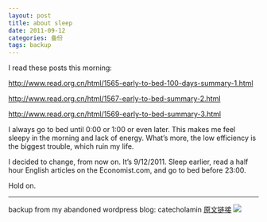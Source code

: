 ```yaml
---
layout: post
title: about sleep
date: 2011-09-12
categories: 备份
tags: backup
---
```


I read these posts this morning:

http://www.read.org.cn/html/1565-early-to-bed-100-days-summary-1.html

http://www.read.org.cn/html/1567-early-to-bed-summary-2.html

http://www.read.org.cn/html/1569-early-to-bed-summary-3.html

 
I always go to bed until 0:00 or 1:00 or even later. This makes me feel sleepy in the morning and lack of energy. What’s more, the low efficiency is the biggest trouble, which ruin my life.

I decided to change, from now on. It’s 9/12/2011. Sleep earlier, read a half hour English articles on the Economist.com, and go to bed before 23:00.

Hold on.

----

backup from my abandoned wordpress blog: catecholamin  [原文链接]()
![](https://catecholamin.wordpress.com/2011/09/12/about-sleep/)
